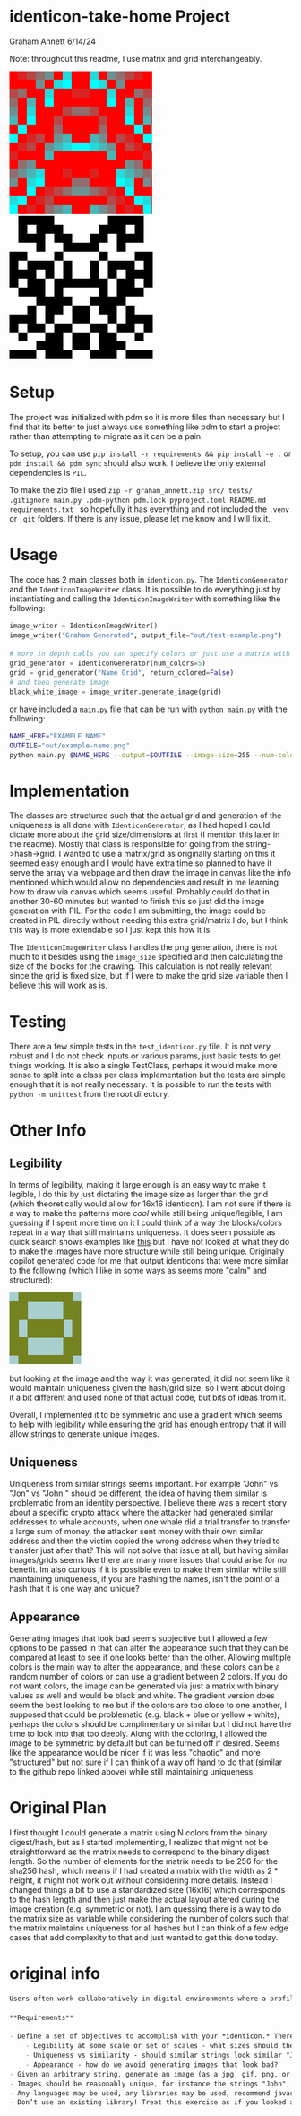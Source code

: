 # identicon-take-home Project

Graham Annett
6/14/24

Note: throughout this readme, I use matrix and grid interchangeably.

![color image](./assets/color.png) ![bw image](./assets/bw.png)

# Setup
The project was initialized with pdm so it is more files than necessary but I find that its better to just always use something like pdm to start a project rather than attempting to migrate as it can be a pain.

To setup, you can use `pip install -r requirements && pip install -e .` or `pdm install && pdm sync` should also work. I believe the only external dependencies is `PIL`.

To make the zip file I used `zip -r graham_annett.zip src/ tests/ .gitignore main.py .pdm-python pdm.lock pyproject.toml README.md requirements.txt ` so hopefully it has everything and not included the `.venv` or `.git` folders. If there is any issue, please let me know and I will fix it.

# Usage

The code has 2 main classes both in `identicon.py`.  The `IdenticonGenerator` and the `IdenticonImageWriter` class.
It is possible to do everything just by instantiating and calling the `IdenticonImageWriter` with something like the following:

```python
image_writer = IdenticonImageWriter()
image_writer("Graham Generated", output_file="out/test-example.png")

# more in depth calls you can specify colors or just use a matrix with binary colors
grid_generator = IdenticonGenerator(num_colors=5)
grid = grid_generator("Name Grid", return_colored=False)
# and then generate image
black_white_image = image_writer.generate_image(grid)
```

or have included a `main.py` file that can be run with `python main.py` with the following:

```bash
NAME_HERE="EXAMPLE NAME"
OUTFILE="out/example-name.png"
python main.py $NAME_HERE --output=$OUTFILE --image-size=255 --num-colors=8 --base-color-idx=2 --end-color-idx=6
```

# Implementation

The classes are structured such that the actual grid and generation of the uniqueness is all done with `IdenticonGenerator`, as I had hoped I could dictate more about the grid size/dimensions at first (I mention this later in the readme).  Mostly that class is responsible for going from the string->hash->grid.
I wanted to use a matrix/grid as originally starting on this it seemed easy enough and I would have extra time so planned to have it serve the array via webpage and then draw the image in canvas like the info mentioned which would allow no dependencies and result in me learning how to draw via canvas which seems useful. Probably could do that in another 30-60 minutes but wanted to finish this so just did the image generation with PIL. For the code I am submitting, the image could be created in PIL directly without needing this extra grid/matrix I do, but I think this way is more extendable so I just kept this how it is.

The `IdenticonImageWriter` class handles the png generation, there is not much to it besides using the `image_size` specified and then calculating the size of the blocks for the drawing.  This calculation is not really relevant since the grid is fixed size, but if I were to make the grid size variable then I believe this will work as is.


# Testing
There are a few simple tests in the `test_identicon.py` file.
It is not very robust and I do not check inputs or various params, just basic tests to get things working.  It is also a single TestClass, perhaps it would make more sense to split into a class per class implementation but the tests are simple enough that it is not really necessary.
It is possible to run the tests with `python -m unittest` from the root directory.


# Other Info

## Legibility

In terms of legibility, making it large enough is an easy way to make it legible, I do this by just dictating the image size as larger than the grid (which theoretically would allow for 16x16 identicon). I am not sure if there is a way to make the patterns more *cool* while still being unique/legible, I am guessing if I spent more time on it I could think of a way the blocks/colors repeat in a way that still maintains uniqueness. It does seem possible as quick search shows examples like [this](https://github.com/laurentpayot/minidenticons) but I have not looked at what they do to make the images have more structure while still being unique.
Originally copilot generated code for me that output identicons that were more similar to the following (which I like in some ways as seems more "calm" and structured):

![from copilot](./assets/copilot.png)

but looking at the image and the way it was generated, it did not seem like it would maintain uniqueness given the hash/grid size, so I went about doing it a bit different and used none of that actual code, but bits of ideas from it.

Overall, I implemented it to be symmetric and use a gradient which seems to help with legibility while ensuring the grid has enough entropy that it will allow strings to generate unique images.

## Uniqueness
Uniqueness from similar strings seems important.  For example "John" vs "Jon" vs "John " should be different, the idea of having them similar is problematic from an identity perspective.
I believe there was a recent story about a specific crypto attack where the attacker had generated similar addresses to whale accounts, when one whale did a trial transfer to transfer a large sum of money, the attacker sent money with their own similar address and then the victim copied the wrong address when they tried to transfer just after that? This will not solve that issue at all, but having similar images/grids seems like there are many more issues that could arise for no benefit.
Im also curious if it is possible even to make them similar while still maintaining uniqueness, if you are hashing the names, isn't the point of a hash that it is one way and unique?

## Appearance

Generating images that look bad seems subjective but I allowed a few options to be passed in that can alter the appearance such that they can be compared at least to see if one looks better than the other.
Allowing multiple colors is the main way to alter the appearance, and these colors can be a random number of colors or can use a gradient between 2 colors.  If you do not want colors, the image can be generated via just a matrix with binary values as well and would be black and white. The gradient version does seem the best looking to me but if the colors are too close to one another, I supposed that could be problematic (e.g. black + blue or yellow + white), perhaps the colors should be complimentary or similar but I did not have the time to look into that too deeply.
Along with the coloring, I allowed the image to be symmetric by default but can be turned off if desired.
Seems like the appearance would be nicer if it was less "chaotic" and more "structured" but not sure if I can think of a way off hand to do that (similar to the github repo linked above) while still maintaining uniqueness.

# Original Plan

I first thought I could generate a matrix using N colors from the binary digest/hash, but as I started implementing, I realized that might not be straightforward as the matrix needs to correspond to the binary digest length. So the number of elements for the matrix needs to be 256 for the sha256 hash, which means if I had created a matrix with the width as 2 * height, it might not work out without considering more details.  Instead I changed things a bit to use a standardized size (16x16) which corresponds to the hash length and then just make the actual layout altered during the image creation (e.g. symmetric or not).  I am guessing there is a way to do the matrix size as variable while considering the number of colors such that the matrix maintains uniqueness for all hashes but I can think of a few edge cases that add complexity to that and just wanted to get this done today.


# original info

```markdown
Users often work collaboratively in digital environments where a profile picture is not available. Some platforms have attempted to solve this problem with the creation of randomly generated, unique icons for each user ([github](https://github.blog/2013-08-14-identicons/), [slack](https://slack.zendesk.com/hc/article_attachments/360048182573/Screen_Shot_2019-10-01_at_5.08.29_PM.png), [ethereum wallets](https://github.com/ethereum/blockies)) sometimes called *Identicons*. Given an arbitrary string, create an image that can serve as a unique identifier for a user of a B2B productivity app like slack, notion, etc.

**Requirements**

- Define a set of objectives to accomplish with your *identicon.* There's no right or wrong answer here. Here are some hypothetical objectives:
    - Legibility at some scale or set of scales - what sizes should the icon be shown at?
    - Uniqueness vs similarity - should similar strings look similar "John" vs "Jon" or should they be different?
    - Appearance - how do we avoid generating images that look bad?
- Given an arbitrary string, generate an image (as a jpg, gif, png, or in a web page using canvas, webgl, or whatever other display strategy you prefer)
- Images should be reasonably unique, for instance the strings "John", "Jane", and "931D387731bBbC988B31220" should generate three distinct images
- Any languages may be used, any libraries may be used, recommend javascript or python
- Don’t use an existing library! Treat this exercise as if you looked at existing solutions and thought you could do better, and decided to write your own
```
